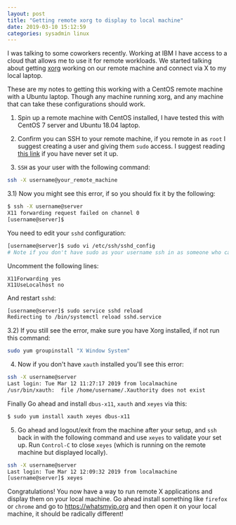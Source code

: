 ```yaml
---
layout: post
title: "Getting remote xorg to display to local machine"
date: 2019-03-10 15:12:59
categories: sysadmin linux
---
```


I was talking to some coworkers recently. Working at IBM I have access to a cloud
that allows me to use it for remote workloads. We started talking about getting [xorg][xorg]
working on our remote machine and connect via X to my local laptop.

These are my notes to getting this working with a CentOS remote machine with a Ubuntu laptop.
Though any machine running xorg, and any machine that can take these configurations should
work.

1) Spin up a remote machine with CentOS installed, I have tested this with CentOS 7 server
and Ubuntu 18.04 laptop.

2) Confirm you can SSH to your remote machine, if you remote in as `root` I suggest creating
a user and giving them `sudo` access. I suggest reading [this link][sudo] if you have never
set it up.

3) `SSH` as your user with the following command:
```bash
ssh -X username@your_remote_machine
```

3.1) Now you might see this error, if so you should fix it by the following:
```bash
$ ssh -X username@server
X11 forwarding request failed on channel 0
[username@server]$
```

You need to edit your `sshd` configuration:
```bash
[username@server]$ sudo vi /etc/ssh/sshd_config
# Note if you don't have sudo as your username ssh in as someone who can, or as root if you have access
```

Uncomment the following lines:
```
X11Forwarding yes
X11UseLocalhost no
```

And restart `sshd`:
```bash
[username@server]$ sudo service sshd reload
Redirecting to /bin/systemctl reload sshd.service
```

3.2) If you still see the error, make sure you have Xorg installed, if not run this command:
```bash
sudo yum groupinstall "X Window System"
```

4) Now if you don't have `xauth` installed you'll see this error:
```bash
ssh -X username@server
Last login: Tue Mar 12 11:27:17 2019 from localmachine
/usr/bin/xauth:  file /home/username/.Xauthority does not exist
```
Finally Go ahead and install `dbus-x11`, `xauth` and `xeyes` via this:
```bash
$ sudo yum install xauth xeyes dbus-x11
```

5) Go ahead and logout/exit from the machine after your setup, and `ssh` back in with the
following command and use `xeyes` to validate your set up. Run `Control-C` to close
`xeyes` (which is running on the remote machine but displayed locally).
```bash
ssh -X username@server
Last login: Tue Mar 12 12:09:32 2019 from localmachine
[username@server]$ xeyes
```

Congratulations! You now have a way to run remote X applications and display them
on your local machine. Go ahead install something like `firefox` or `chrome`
and go to <https://whatsmyip.org> and then open it on your local machine,
it should be radically different!


[sudo]: https://linuxize.com/post/create-a-sudo-user-on-centos/
[xorg]: https://www.x.org/wiki/
